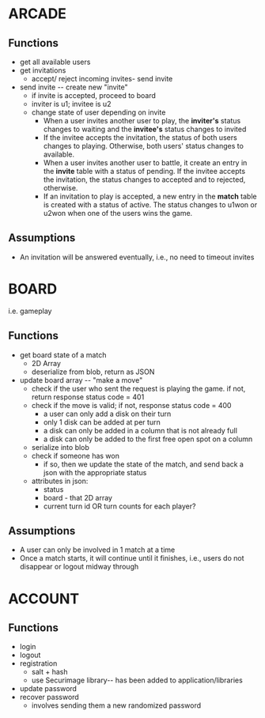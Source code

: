 # ARCADE 

## Functions 
- get all available users
- get invitations
	- accept/ reject incoming invites- send invite 
- send invite -- create new "invite"
	- if invite is accepted, proceed to board
	- inviter is u1; invitee is u2
	- change state of user depending on invite
		- When a user invites another user to play, the __inviter's__ status changes to waiting and the __invitee's__ status changes to invited
		- If the invitee accepts the invitation, the status of both users changes to playing. Otherwise, both users' status changes to available. 
		- When a user invites another user to battle, it create an entry in the __invite__ table with a status of pending. If the invitee accepts the invitation, the status changes to accepted and to rejected, otherwise. 
		- If an invitation to play is accepted, a new entry in the __match__ table is created with a status of active. The status changes to u1won or u2won when one of the users wins the game.

## Assumptions 

- An invitation will be answered eventually, i.e., no need to timeout invites

# BOARD 
i.e. gameplay

## Functions 
- get board state of a match
	- 2D Array 
	- deserialize from blob, return as JSON
- update board array -- "make a move"
	- check if the user who sent the request is playing the game. if not, return response status code = 401
	- check if the move is valid; if not, response status code = 400
		- a user can only add a disk on their turn
		- only 1 disk can be added at per turn
		- a disk can only be added in a column that is not already full
		- a disk can only be added to the first free open spot on a column
	- serialize into blob
	- check if someone has won
		- if so, then we update the state of the match, and send back a json with the appropriate status
	- attributes in json: 
		- status
		- board - that 2D array
		- current turn id OR turn counts for each player? 

## Assumptions 
- A user can only be involved in 1 match at a time
- Once a match starts, it will continue until it finishes, i.e., users do not disappear or logout midway through

# ACCOUNT 

## Functions 

- login
- logout
- registration
	- salt + hash
	- use Securimage library-- has been added to application/libraries
- update password
- recover password
	- involves sending them a new randomized password 


